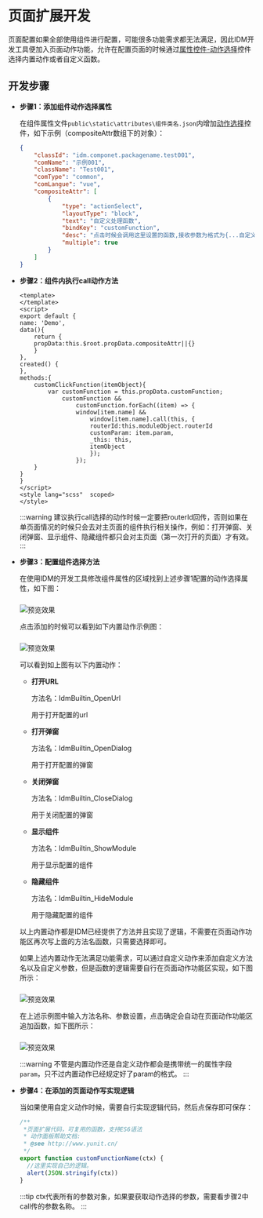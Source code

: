 # 页面扩展开发
页面配置如果全部使用组件进行配置，可能很多功能需求都无法满足，因此IDM开发工具便加入页面动作功能，允许在配置页面的时候通过[属性控件-动作选择](./attributes.md#actionselect)控件选择内置动作或者自定义函数。
## 开发步骤
- **步骤1：添加组件动作选择属性**

    在组件属性文件`public\static\attributes\组件类名.json`内增加[动作选择](./attributes.md#actionselect)控件，如下示例（compositeAttr数组下的对象）：
    ```json
    {
        "classId": "idm.componet.packagename.test001",
        "comName": "示例001",
        "className": "Test001",
        "comType": "common",
        "comLangue": "vue",
        "compositeAttr": [
            {
                "type": "actionSelect",
                "layoutType": "block",
                "text": "自定义处理函数",
                "bindKey": "customFunction",
                "desc": "点击时候会调用这里设置的函数,接收参数为格式为{...自定义的,itemObject:这里可以组件内自定义}",
                "multiple": true
            }
        ]
    }
    ```
- **步骤2：组件内执行call动作方法**
    ```vue
    <template>
    </template>
    <script>
    export default {
    name: 'Demo',
    data(){
        return {
        propData:this.$root.propData.compositeAttr||{}
        }
    },
    created() {
    },
    methods:{
        customClickFunction(itemObject){
            var customFunction = this.propData.customFunction;
                customFunction &&
                    customFunction.forEach((item) => {
                    window[item.name] &&
                        window[item.name].call(this, {
                        routerId:this.moduleObject.routerId
                        customParam: item.param,
                        _this: this,
                        itemObject
                        });
                    });
        }
    }
    }
    </script>
    <style lang="scss"  scoped>
    </style>
    ```

    :::warning
    建议执行call选择的动作时候一定要把routerId回传，否则如果在单页面情况的时候只会去对主页面的组件执行相关操作，例如：打开弹窗、关闭弹窗、显示组件、隐藏组件都只会对主页面（第一次打开的页面）才有效。
    :::
- **步骤3：配置组件选择方法**

  在使用IDM的开发工具修改组件属性的区域找到上述步骤1配置的动作选择属性，如下图：
  
  <img :src="$withBase('/images/attr/page_attr_themeDataFunction.jpg')" style="margin-top:10px" alt="预览效果" />

  点击添加的时候可以看到如下内置动作示例图：

  <img :src="$withBase('/images/develop_attr_actionselect_pop_001.jpg')" style="margin-top:10px" alt="预览效果" />

  可以看到如上图有以下内置动作：
  - **打开URL**

    方法名：IdmBuiltin_OpenUrl

    用于打开配置的url
  - **打开弹窗**

    方法名：IdmBuiltin_OpenDialog

    用于打开配置的弹窗
  - **关闭弹窗**

    方法名：IdmBuiltin_CloseDialog

    用于关闭配置的弹窗
  - **显示组件**

    方法名：IdmBuiltin_ShowModule

    用于显示配置的组件
  - **隐藏组件**

    方法名：IdmBuiltin_HideModule

    用于隐藏配置的组件

  以上内置动作都是IDM已经提供了方法并且实现了逻辑，不需要在页面动作功能区再次写上面的方法名函数，只需要选择即可。

  如果上述内置动作无法满足功能需求，可以通过自定义动作来添加自定义方法名以及自定义参数，但是函数的逻辑需要自行在页面动作功能区实现，如下图所示：
  
  <img :src="$withBase('/images/develop_attr_actionselect_pop_002.jpg')" style="margin-top:10px" alt="预览效果" />
  
  在上述示例图中输入方法名称、参数设置，点击确定会自动在页面动作功能区追加函数，如下图所示：
  
  <img :src="$withBase('/images/develop_attr_actionselect_pop_003.jpg')" style="margin-top:10px" alt="预览效果" />

  :::warning
  不管是内置动作还是自定义动作都会是携带统一的属性字段`param`，只不过内置动作已经规定好了param的格式。
  :::
- **步骤4：在添加的页面动作写实现逻辑**

  当如果使用自定义动作时候，需要自行实现逻辑代码，然后点保存即可保存：
  ```js
  /**
   *页面扩展代码，可复用的函数，支持ES6语法
   * 动作面板帮助文档: 
   * @see http://www.yunit.cn/
   */
  export function customFunctionName(ctx) {
    //这里实现自己的逻辑。
    alert(JSON.stringify(ctx))
  }
  ```
  :::tip
  ctx代表所有的参数对象，如果要获取动作选择的参数，需要看步骤2中call传的参数名称。
  :::